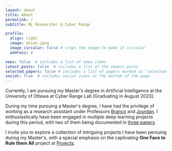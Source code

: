 ```yaml
---
layout: about
title: About
permalink: /
subtitle: ML Researcher @ Cyber Range

profile:
  align: right
  image: ehsan.jpeg
  image_circular: false # crops the image to make it circular
  address: #

news: false  # includes a list of news items
latest_posts: false  # includes a list of the newest posts
selected_papers: false # includes a list of papers marked as "selected={true}"
social: true  # includes social icons at the bottom of the page
---
```


Currently, I am pursuing my Master's degree in Artificial Intelligence at the University of Ottawa at Cyber Range Lab [Graduating in August 2023]. 


During my time pursuing a Master's degree, I have had the privilege of working as a research assistant under Professors [Branco](https://uniweb.uottawa.ca/members/4218) and [Jourdan](https://uniweb.uottawa.ca/?lang=en#!/members/203). I enthusiastically have been engaged in multiple deep learning projects during this period, with two of them being documented in <a href="{{ '/publications' | relative_url }}" style=" text-decoration: underline;">three papers</a>.


I invite you to explore a collection of intriguing projects I have been persuing during my Master's, with a special emphasis on the captivating <strong>One Face to Rule them All</strong> project at <a href="{{ '/projects' | relative_url }}" style=" text-decoration: underline;">Projects</a>.



